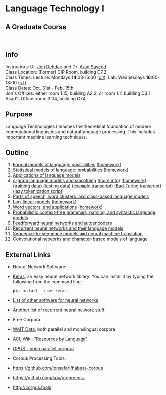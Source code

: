 # Language Technology I
## A Graduate Course

<br>

## Info
Instructors: Dr. [Jon Dehdari](http://jon.dehdari.org) and Dr. [Asad Sayeed](http://www.coli.uni-saarland.de/~asayeed) <br>
Class Location: (Former) CiP Room, building C7.2 <br>
Class Times: Lecture: Mondays **14**:00-16:00 ([c.t](https://en.wikipedia.org/wiki/Academic_quarter_(class_timing))); Lab: Wednesdays **16**:00-18:00 ([s.t](https://en.wikipedia.org/wiki/Academic_quarter_(class_timing))) <br>
Class Dates: Oct. 31st - Feb. 15th <br>
Jon's Offices: either room 1.15, building A2.2, or room 1.11 building D3.1 <br>
Asad's Office: room 3.04, building C7.4


## Purpose
Language Technologies I teaches the theoretical foundation of modern computational linguistics and natural language processing.
This includes important machine learning techniques.


## Outline
1. [Formal models of language: possibilities](http://www.coli.uni-saarland.de/~asayeed/LT1-WS1617/formal_models_of_language.pdf) ([homework](http://www.coli.uni-saarland.de/~asayeed/LT1-WS1617/Exercise-1.pdf))
2. [Statistical models of language: probabilities](https://drive.google.com/open?id=0B-aFax-9-qt3OU1tMmJFSF85Nnc) ([homework](hw/probs.md))
3. [Applications of language models](https://drive.google.com/open?id=0B-aFax-9-qt3b3dnSHJkSGlHaVU)
4. [*n*-gram language models and smoothing](http://www.coli.uni-saarland.de/~asayeed/LT1-WS1617/ngram_smooth.pdf) ([more info](http://www.statmt.org/book/slides/07-language-models.pdf)) ([homework](http://www.coli.uni-saarland.de/~asayeed/LT1-WS1617/Exercise-4.pdf)) ([training data](http://www.coli.uni-saarland.de/~asayeed/LT1-WS1617/Exercise-4-Training.txt)) ([testing data](http://www.coli.uni-saarland.de/~asayeed/LT1-WS1617/Exercise-4-Testing.txt)) ([example transcript](examples/Week4.ipynb)) ([Bad-Turing transcript](examples/Bad-Turing.ipynb)) ([lazy tokenization script](examples/tokcorpus.py))
5. [Parts of speech, word clusters, and class-based language models](https://drive.google.com/open?id=0B-aFax-9-qt3X1B5UVVUZUZxUDQ)
6. [Log-linear models](https://drive.google.com/open?id=0B-aFax-9-qt3ZUdrU2VzeGU0YzA) ([homework](https://drive.google.com/open?id=0B-aFax-9-qt3X2lwdFZYY2NGOE0))
7. [Word vectors, and applications](http://www.coli.uni-saarland.de/~asayeed/LT1-WS1617/word_vectors.pdf) ([homework](http://www.coli.uni-saarland.de/~asayeed/LT1-WS1617/Exercise-7.pdf))
8. [Probabilistic context-free grammars, parsing, and syntactic language models](https://drive.google.com/open?id=0B-aFax-9-qt3YXVITS1ZNGhzX3M)
9. [Feedforward neural networks and autoencoders](https://drive.google.com/open?id=0B-aFax-9-qt3SW5GUGtyUk91a1k)
10. [Recurrent neural networks and their language models](https://drive.google.com/open?id=0B-aFax-9-qt3U05HNFk0VkFIOUE)
11. [Sequence-to-sequence models and neural machine translation](https://drive.google.com/open?id=0B-aFax-9-qt3SENHNFpCTGh3U1k)
12. [Convolutional networks and character-based models of language](https://drive.google.com/open?id=0B-aFax-9-qt3VGhTb01ERGxvUkk)

## External Links
- Neural Network Software:
 - [Keras](http://keras.io), an easy neural network library.  You can install it by typing the following from the command line:

       pip install --user keras

 - [List of other software for neural networks](http://deeplearning.net/software_links)
 - [Another list of recurrent neural network stuff](https://github.com/kjw0612/awesome-rnn)
- Free Corpora:
 - [WMT Data](http://www.statmt.org/wmt16/translation-task.html#download), both parallel and monolingual corpora
 - [ACL Wiki, "Resources by Language"](http://aclweb.org/aclwiki/index.php?title=List_of_resources_by_language)
 - [OPUS - open parallel corpora](http://opus.lingfil.uu.se)
- Corpus Processing Tools:
 - https://github.com/jonsafari/habeas-corpus
 - https://github.com/kpu/preprocess
 - http://corpus.tools
